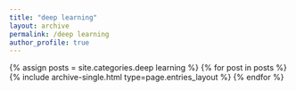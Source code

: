 ```yaml
---
title: "deep learning"
layout: archive
permalink: /deep learning
author_profile: true
---
```



{% assign posts = site.categories.deep learning %}
{% for post in posts %} {% include archive-single.html type=page.entries_layout %} {% endfor %}
